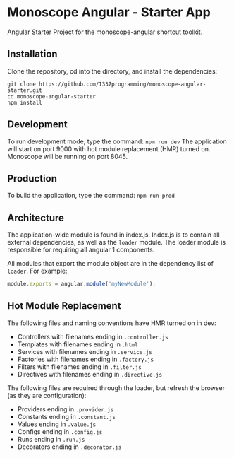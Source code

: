 # Monoscope Angular - Starter App
Angular Starter Project for the monoscope-angular shortcut toolkit.

## Installation
Clone the repository, cd into the directory, and install the dependencies:
```
git clone https://github.com/1337programming/monoscope-angular-starter.git
cd monoscope-angular-starter
npm install
```

## Development
To run development mode, type the command: `npm run dev`
The application will start on port 9000 with hot module replacement (HMR) turned on.
Monoscope will be running on port 8045.

## Production
To build the application, type the command: `npm run prod`

## Architecture
The application-wide module is found in index.js. 
Index.js is to contain all external dependencies, as well as the `loader` module.
The loader module is responsible for requiring all angular 1 components. 

All modules that export the module object are in the dependency list of `loader`. For example:

```javascript
module.exports = angular.module('myNewModule');
```

## Hot Module Replacement
The following files and naming conventions have HMR turned on in dev:
 - Controllers with filenames ending in `.controller.js`
 - Templates with filenames ending in `.html`
 - Services with filenames ending in `.service.js`
 - Factories with filenames ending in `.factory.js`
 - Filters with filenames ending in `.filter.js`
 - Directives with filenames ending in `.directive.js`

The following files are required through the loader, but refresh the browser (as they are configuration):
 - Providers ending in `.provider.js`
 - Constants ending in `.constant.js`
 - Values ending in `.value.js`
 - Configs ending in `.config.js`
 - Runs ending in `.run.js`
 - Decorators ending in `.decorator.js`
 
